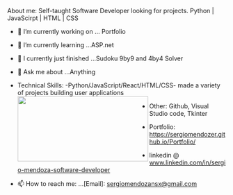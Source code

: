 About me: Self-taught Software Developer looking for projects. Python | JavaScirpt | HTML | CSS 
- 🔭 I’m currently working on ... Portfolio 
- 🌱 I’m currently learning ...ASP.net
- 🏁 I currently just finished ...Sudoku 9by9 and 4by4 Solver
- 💬 Ask me about ...Anything
- Technical Skills:
  -Python/JavaScript/React/HTML/CSS- made a variety of projects building user applications
  <a href="url"><img src="https://user-images.githubusercontent.com/81055468/156110676-aed4a17f-8c62-46c3-8ef2-8e543f3251b0.jpg" align="left" height="150" width="300" ></a>
    
 - Other: Github, Visual Studio code, Tkinter
  
- Portfolio: https://sergiomendozer.github.io/Portfolio/
- linkedin @ www.linkedin.com/in/sergio-mendoza-software-developer
- 📫 How to reach me: ...[Email]: sergiomendozansx@gmail.com

